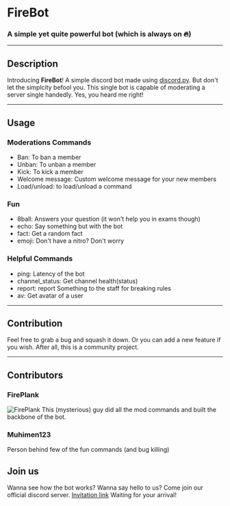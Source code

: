 # FireBot
### A simple yet quite powerful bot (which is always on 🔥)

***

## Description
Introducing **FireBot**! A simple discord bot made using [discord.py](https://discordpy.readthedocs.io/en/latest/index.html). But don't let the simplcity befool you. This single bot is capable of moderating a server single handedly. Yes, you heard me right!

***

## Usage

### Moderations Commands

* Ban: To ban a member
* Unban: To unban a member
* Kick: To kick a member
* Welcome message: Custom welcome message for your new members
* Load/unload: to load/unload a command

### Fun

* 8ball: Answers your question (it won't help you in exams though)
* echo: Say something but with the bot
* fact: Get a random fact
* emoji: Don't have a nitro? Don't worry

### Helpful Commands

* ping: Latency of the bot
* channel_status: Get channel health(status)
* report: report Something to the staff for breaking rules
* av: Get avatar of a user

***

## Contribution
Feel free to grab a bug and squash it down. Or you can add a new feature if you wish. After all, this is a community project.

***

## Contributors

### FirePlank
![FirePlank](https://avatars2.githubusercontent.com/u/44502537?s=64&v=4)
This (mysterious) guy did all the mod commands and built the backbone of the bot.

### Muhimen123
Person behind few of the fun commands (and bug killing)

## Join us
Wanna see how the bot works? Wanna say hello to us? Come join our official discord server. 
[Invitation link](https://discord.gg/EKDRddB)
Waiting for your arrival!
